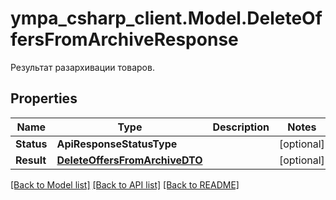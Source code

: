 # ympa_csharp_client.Model.DeleteOffersFromArchiveResponse
Результат разархивации товаров.

## Properties

Name | Type | Description | Notes
------------ | ------------- | ------------- | -------------
**Status** | **ApiResponseStatusType** |  | [optional] 
**Result** | [**DeleteOffersFromArchiveDTO**](DeleteOffersFromArchiveDTO.md) |  | [optional] 

[[Back to Model list]](../README.md#documentation-for-models) [[Back to API list]](../README.md#documentation-for-api-endpoints) [[Back to README]](../README.md)

